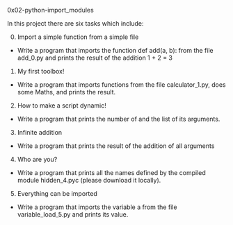 0x02-python-import_modules

In this project there are six tasks which include:

0. Import a simple function from a simple file

 * Write a program that imports the function def add(a, b): from the file add_0.py and prints the result of the addition 1 + 2 = 3

1. My first toolbox!

 * Write a program that imports functions from the file calculator_1.py, does some Maths, and prints the result.

2. How to make a script dynamic!

 * Write a program that prints the number of and the list of its arguments.

3. Infinite addition

 * Write a program that prints the result of the addition of all arguments

4. Who are you?

 * Write a program that prints all the names defined by the compiled module hidden_4.pyc (please download it locally).

5. Everything can be imported

 * Write a program that imports the variable a from the file variable_load_5.py and prints its value.
